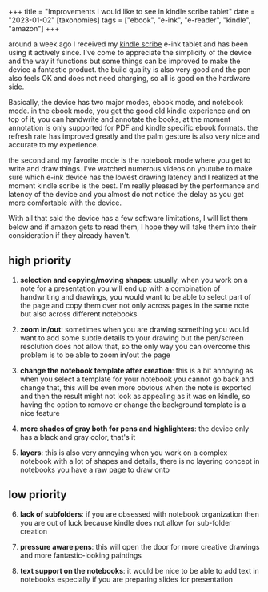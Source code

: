 +++
title = "Improvements I would like to see in kindle scribe tablet"
date = "2023-01-02"
[taxonomies]
tags = ["ebook", "e-ink", "e-reader", "kindle", "amazon"]
+++

around a week ago I received my [kindle scribe](https://www.amazon.com/Introducing-Kindle-Scribe-the-first-Kindle-for-reading-and-writing/dp/B09BRZBK15) e-ink tablet and has been using it actively since. I've come to appreciate the simplicity of the device and the way it functions but some things can be improved to make the device a fantastic product. the build quality is also very good and the pen also feels OK and does not need charging, so all is good on the hardware side.

Basically, the device has two major modes, ebook mode, and notebook mode. in the ebook mode, you get the good old kindle experience and on top of it, you can handwrite and annotate the books, at the moment annotation is only supported for PDF and kindle specific ebook formats. the refresh rate has improved greatly and the palm gesture is also very nice and accurate to my experience. 

the second and my favorite mode is the notebook mode where you get to write and draw things. I've watched numerous videos on youtube to make sure which e-ink device has the lowest drawing latency and I realized at the moment kindle scribe is the best. I'm really pleased by the performance and latency of the device and you almost do not notice the delay as you get more comfortable with the device.

With all that said the device has a few software limitations, I will list them below and if amazon gets to read them, I hope they will take them into their consideration if they already haven't.

## high priority
1. **selection and copying/moving shapes**: usually, when you work on a note for a presentation you will end up with a combination of handwriting and drawings, you would want to be able to select part of the page and copy them over not only across pages in the same note but also across different notebooks

2. **zoom in/out**: sometimes when you are drawing something you would want to add some subtle details to your drawing but the pen/screen resolution does not allow that, so the only way you can overcome this problem is to be able to zoom in/out the page

3. **change the notebook template after creation**: this is a bit annoying as when you select a template for your notebook you cannot go back and change that, this will be even more obvious when the note is exported and then the result might not look as appealing as it was on kindle, so having the option to remove or change the background template is a nice feature

4. **more shades of gray both for pens and highlighters**: the device only has a black and gray color, that's it

5. **layers**: this is also very annoying when you work on a complex notebook with a lot of shapes and details, there is no layering concept in notebooks you have a raw page to draw onto

## low priority
6. **lack of subfolders**: if you are obsessed with notebook organization then you are out of luck because kindle does not allow for sub-folder creation

7. **pressure aware pens**: this will open the door for more creative drawings and more fantastic-looking paintings

8. **text support on the notebooks**: it would be nice to be able to add text in notebooks especially if you are preparing slides for presentation 
